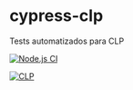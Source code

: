 # cypress-clp

Tests automatizados para CLP

[![Node.js CI](https://github.com/antoniocl430/cypress-clp/actions/workflows/node.js.yml/badge.svg)](https://github.com/antoniocl430/cypress-clp/actions/workflows/node.js.yml)

[![CLP](https://img.shields.io/endpoint?url=https://dashboard.cypress.io/badge/detailed/wh4u9f/main&style=flat&logo=cypress)](https://dashboard.cypress.io/projects/wh4u9f/runs)
